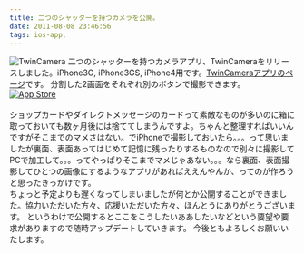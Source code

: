 ```yaml
---
title: 二つのシャッターを持つカメラを公開。
date: 2011-08-08 23:46:56
tags: ios-app, 
---
```

<img src="http://zoomone.net/facebook/app/welcome/images/img_promotion_01.jpg" alt="TwinCamera" />
二つのシャッターを持つカメラアプリ、TwinCameraをリリースしました。iPhone3G, iPhone3GS, iPhone4用です。<a href="http://apps.zoomone.net/2011/07/26/twincamera/" title="TwinCamera" target="_blank">TwinCameraアプリのページ</a>です。
分割した2画面をそれぞれ別のボタンで撮影できます。
<br class="mb10p" />
<a href="http://itunes.apple.com/us/app/twincamera/id447010914?l=ja&ls=1&mt=8" title="TwinCamera App Store" target="_blank"><img src="http://apps.zoomone.net/common/images/App_Store_Badge_EN_0609.gif" alt="App Store" /></a>
<br class="mb20p" />
<img src="http://farm7.static.flickr.com/6017/6013330409_cfd2d921b7.jpg" alt="" />
<img src="http://farm7.static.flickr.com/6123/6016100071_6262fd7829.jpg" alt="" />
<img src="http://farm7.static.flickr.com/6141/5989944268_6c9821e39a.jpg" alt="" />
<br class="mb20p" />
ショップカードやダイレクトメッセージのカードって素敵なものが多いのに箱に取っておいても数ヶ月後には捨ててしまうんですよ。ちゃんと整理すればいいんですがそこまでのマメさはない。でiPhoneで撮影しておいたら。。。って思いましたが裏面、表面あってはじめて記憶に残ったりするものなので別々に撮影してPCで加工して。。。ってやっぱりそこまでマメじゃあない。。。なら裏面、表面撮影してひとつの画像にするようなアプリがあればええんやんか、ってのが作ろうと思ったきっかけです。
<br class="mb20p" />
ちょっと予定よりも遅くなってしまいましたが何とか公開することができました。協力いただいた方々、応援いただいた方々、ほんとうにありがとうございます。
というわけで公開するとここをこうしたいああしたいなどという要望や要求がありますので随時アップデートしていきます。
今後ともよろしくお願いいたします。